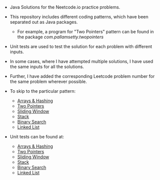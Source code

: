 - Java Solutions for the Neetcode.io practice problems.
- This repository includes different coding patterns, which have been separated out as Java packages.
  - For example, a program for "Two Pointers" pattern can be found in the package _com.pallamsetty.twopointers_
- Unit tests are used to test the solution for each problem with different inputs.
- In some cases, where I have attempted multiple solutions, I have used the same inputs for all the solutions.
- Further, I have added the corresponding Leetcode problem number for the same problem wherever possible.

- To skip to the particular pattern:
  - [Arrays & Hashing](src/main/java/com/pallamsetty/arraysandhashing)
  - [Two Pointers](src/main/java/com/pallamsetty/twopointers)
  - [Sliding Window](src/main/java/com/pallamsetty/slidingwindow)
  - [Stack](src/main/java/com/pallamsetty/stack)
  - [Binary Search](src/main/java/com/pallamsetty/binarysearch)
  - [Linked List](src/main/java/com/pallamsetty/linkedlist)
 
- Unit tests can be found at:
  - [Arrays & Hashing](src/test/java/com/pallamsetty/arraysandhashing)
  - [Two Pointers](src/test/java/com/pallamsetty/twopointers)
  - [Sliding Window](src/test/java/com/pallamsetty/slidingwindow)
  - [Stack](src/test/java/com/pallamsetty/stack)
  - [Binary Search](src/main/test/com/pallamsetty/binarysearch)
  - [Linked List](src/main/test/com/pallamsetty/linkedlist)
